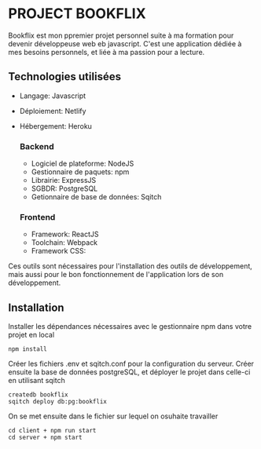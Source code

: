 # PROJECT BOOKFLIX
Bookflix est mon ppremier projet personnel suite à ma formation pour devenir développeuse web eb javascript.
C'est une application dédiée à mes besoins personnels, et liée à ma passion pour a lecture. 

## Technologies utilisées

- Langage: Javascript
- Déploiement: Netlify
- Hébergement: Heroku
  
    ### Backend
    - Logiciel de plateforme: NodeJS
    - Gestionnaire de paquets: npm
    - Librairie: ExpressJS
    - SGBDR: PostgreSQL
    - Getionnaire de base de données: Sqitch

    ### Frontend 
    - Framework: ReactJS
    - Toolchain: Webpack
    - Framework CSS:

Ces outils sont nécessaires pour l'installation des outils de développement, mais aussi pour le bon fonctionnement de l'application lors de son développement.

## Installation
Installer les dépendances nécessaires avec le gestionnaire npm dans votre projet en local
    
    npm install

Créer les fichiers .env et sqitch.conf pour la configuration du serveur.
Créer ensuite la base de données postgreSQL, et déployer le projet dans celle-ci en utilisant sqitch

    createdb bookflix
    sqitch deploy db:pg:bookflix

On se met ensuite dans le fichier sur lequel on osuhaite travailler 

    cd client + npm run start
    cd server + npm start